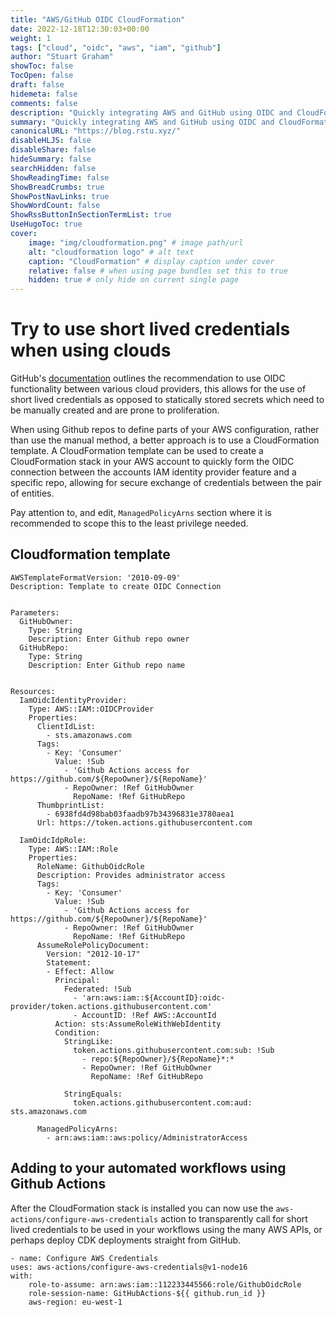 ```yaml
---
title: "AWS/GitHub OIDC CloudFormation"
date: 2022-12-18T12:30:03+00:00
weight: 1
tags: ["cloud", "oidc", "aws", "iam", "github"]
author: "Stuart Graham"
showToc: false
TocOpen: false
draft: false
hidemeta: false
comments: false
description: "Quickly integrating AWS and GitHub using OIDC and CloudFormation"
summary: "Quickly integrating AWS and GitHub using OIDC and CloudFormation"
canonicalURL: "https://blog.rstu.xyz/"
disableHLJS: false
disableShare: false
hideSummary: false
searchHidden: false
ShowReadingTime: false
ShowBreadCrumbs: true
ShowPostNavLinks: true
ShowWordCount: false
ShowRssButtonInSectionTermList: true
UseHugoToc: true
cover:
    image: "img/cloudformation.png" # image path/url
    alt: "cloudformation logo" # alt text
    caption: "CloudFormation" # display caption under cover
    relative: false # when using page bundles set this to true
    hidden: true # only hide on current single page
---
```


# Try to use short lived credentials when using clouds
GitHub's [documentation](https://docs.github.com/en/actions/deployment/security-hardening-your-deployments/configuring-openid-connect-in-amazon-web-services) outlines the recommendation to use OIDC functionality between various cloud providers, this allows for the use of short lived credentials as opposed to statically stored secrets which need to be manually created and are prone to proliferation.

When using Github repos to define parts of your AWS configuration, rather than use the manual method, a better approach is to use a CloudFormation template. A CloudFormation template can be used to create a CloudFormation stack in your AWS account to quickly form the OIDC connection between the accounts IAM identity provider feature and a specific repo, allowing for secure exchange of credentials between the pair of entities.

Pay attention to, and edit, `ManagedPolicyArns` section where it is recommended to scope this to the least privilege needed.


## Cloudformation template

```
AWSTemplateFormatVersion: '2010-09-09'
Description: Template to create OIDC Connection


Parameters:
  GitHubOwner:
    Type: String
    Description: Enter Github repo owner
  GitHubRepo:
    Type: String
    Description: Enter Github repo name


Resources:
  IamOidcIdentityProvider:
    Type: AWS::IAM::OIDCProvider
    Properties: 
      ClientIdList: 
        - sts.amazonaws.com
      Tags: 
        - Key: 'Consumer'
          Value: !Sub
            - 'Github Actions access for https://github.com/${RepoOwner}/${RepoName}'
            - RepoOwner: !Ref GitHubOwner
              RepoName: !Ref GitHubRepo
      ThumbprintList: 
        - 6938fd4d98bab03faadb97b34396831e3780aea1
      Url: https://token.actions.githubusercontent.com

  IamOidcIdpRole:
    Type: AWS::IAM::Role
    Properties:
      RoleName: GithubOidcRole
      Description: Provides administrator access
      Tags: 
        - Key: 'Consumer'
          Value: !Sub
            - 'Github Actions access for https://github.com/${RepoOwner}/${RepoName}'
            - RepoOwner: !Ref GitHubOwner
              RepoName: !Ref GitHubRepo
      AssumeRolePolicyDocument:
        Version: "2012-10-17"
        Statement:
        - Effect: Allow
          Principal:
            Federated: !Sub
              - 'arn:aws:iam::${AccountID}:oidc-provider/token.actions.githubusercontent.com'
              - AccountID: !Ref AWS::AccountId 
          Action: sts:AssumeRoleWithWebIdentity
          Condition:
            StringLike:
              token.actions.githubusercontent.com:sub: !Sub
                - repo:${RepoOwner}/${RepoName}*:*
                - RepoOwner: !Ref GitHubOwner
                  RepoName: !Ref GitHubRepo

            StringEquals:
              token.actions.githubusercontent.com:aud: sts.amazonaws.com

      ManagedPolicyArns:
        - arn:aws:iam::aws:policy/AdministratorAccess

```

## Adding to your automated workflows using Github Actions
After the CloudFormation stack is installed you can now use the `aws-actions/configure-aws-credentials` action to transparently call for short lived credentials to be used in your workflows using the many AWS APIs, or perhaps deploy CDK deployments straight from GitHub.

```
- name: Configure AWS Credentials
uses: aws-actions/configure-aws-credentials@v1-node16
with:
    role-to-assume: arn:aws:iam::112233445566:role/GithubOidcRole
    role-session-name: GitHubActions-${{ github.run_id }}
    aws-region: eu-west-1
```